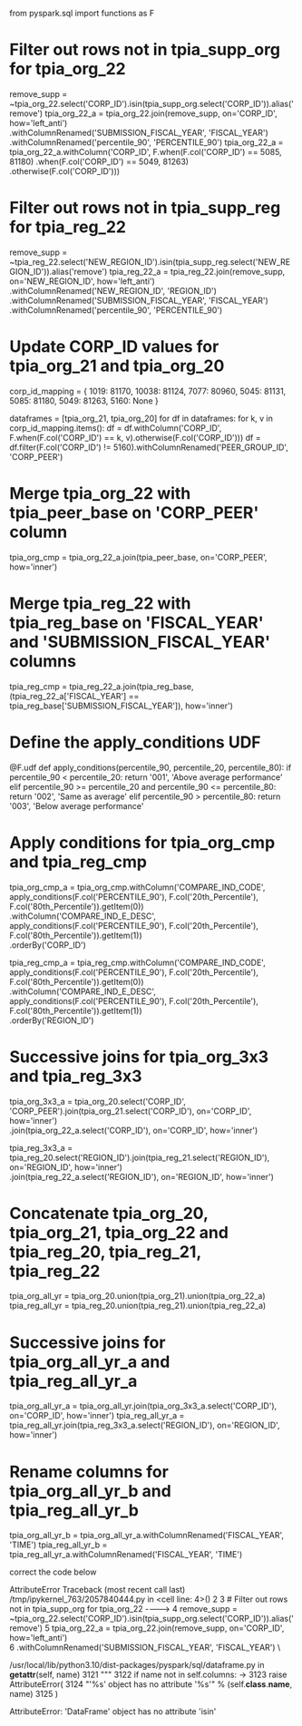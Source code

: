 from pyspark.sql import functions as F

# Filter out rows not in tpia_supp_org for tpia_org_22
remove_supp = ~tpia_org_22.select('CORP_ID').isin(tpia_supp_org.select('CORP_ID')).alias('remove')
tpia_org_22_a = tpia_org_22.join(remove_supp, on='CORP_ID', how='left_anti') \
                      .withColumnRenamed('SUBMISSION_FISCAL_YEAR', 'FISCAL_YEAR') \
                      .withColumnRenamed('percentile_90', 'PERCENTILE_90')
tpia_org_22_a = tpia_org_22_a.withColumn('CORP_ID', 
                                     F.when(F.col('CORP_ID') == 5085, 81180)
                                      .when(F.col('CORP_ID') == 5049, 81263)
                                      .otherwise(F.col('CORP_ID')))

# Filter out rows not in tpia_supp_reg for tpia_reg_22
remove_supp = ~tpia_reg_22.select('NEW_REGION_ID').isin(tpia_supp_reg.select('NEW_REGION_ID')).alias('remove')
tpia_reg_22_a = tpia_reg_22.join(remove_supp, on='NEW_REGION_ID', how='left_anti') \
                      .withColumnRenamed('NEW_REGION_ID', 'REGION_ID') \
                      .withColumnRenamed('SUBMISSION_FISCAL_YEAR', 'FISCAL_YEAR') \
                      .withColumnRenamed('percentile_90', 'PERCENTILE_90')

# Update CORP_ID values for tpia_org_21 and tpia_org_20
corp_id_mapping = {
    1019: 81170,
    10038: 81124,
    7077: 80960,
    5045: 81131,
    5085: 81180,
    5049: 81263,
    5160: None
}

dataframes = [tpia_org_21, tpia_org_20]
for df in dataframes:
    for k, v in corp_id_mapping.items():
        df = df.withColumn('CORP_ID', F.when(F.col('CORP_ID') == k, v).otherwise(F.col('CORP_ID')))
    df = df.filter(F.col('CORP_ID') != 5160).withColumnRenamed('PEER_GROUP_ID', 'CORP_PEER')

# Merge tpia_org_22 with tpia_peer_base on 'CORP_PEER' column
tpia_org_cmp = tpia_org_22_a.join(tpia_peer_base, on='CORP_PEER', how='inner')

# Merge tpia_reg_22 with tpia_reg_base on 'FISCAL_YEAR' and 'SUBMISSION_FISCAL_YEAR' columns
tpia_reg_cmp = tpia_reg_22_a.join(tpia_reg_base, (tpia_reg_22_a['FISCAL_YEAR'] == tpia_reg_base['SUBMISSION_FISCAL_YEAR']), how='inner')

# Define the apply_conditions UDF
@F.udf
def apply_conditions(percentile_90, percentile_20, percentile_80):
    if percentile_90 < percentile_20:
        return '001', 'Above average performance'
    elif percentile_90 >= percentile_20 and percentile_90 <= percentile_80:
        return '002', 'Same as average'
    elif percentile_90 > percentile_80:
        return '003', 'Below average performance'

# Apply conditions for tpia_org_cmp and tpia_reg_cmp
tpia_org_cmp_a = tpia_org_cmp.withColumn('COMPARE_IND_CODE', apply_conditions(F.col('PERCENTILE_90'), F.col('20th_Percentile'), F.col('80th_Percentile')).getItem(0)) \
                            .withColumn('COMPARE_IND_E_DESC', apply_conditions(F.col('PERCENTILE_90'), F.col('20th_Percentile'), F.col('80th_Percentile')).getItem(1)) \
                            .orderBy('CORP_ID')

tpia_reg_cmp_a = tpia_reg_cmp.withColumn('COMPARE_IND_CODE', apply_conditions(F.col('PERCENTILE_90'), F.col('20th_Percentile'), F.col('80th_Percentile')).getItem(0)) \
                            .withColumn('COMPARE_IND_E_DESC', apply_conditions(F.col('PERCENTILE_90'), F.col('20th_Percentile'), F.col('80th_Percentile')).getItem(1)) \
                            .orderBy('REGION_ID')

# Successive joins for tpia_org_3x3 and tpia_reg_3x3
tpia_org_3x3_a = tpia_org_20.select('CORP_ID', 'CORP_PEER').join(tpia_org_21.select('CORP_ID'), on='CORP_ID', how='inner') \
                         .join(tpia_org_22_a.select('CORP_ID'), on='CORP_ID', how='inner')

tpia_reg_3x3_a = tpia_reg_20.select('REGION_ID').join(tpia_reg_21.select('REGION_ID'), on='REGION_ID', how='inner') \
                         .join(tpia_reg_22_a.select('REGION_ID'), on='REGION_ID', how='inner')

# Concatenate tpia_org_20, tpia_org_21, tpia_org_22 and tpia_reg_20, tpia_reg_21, tpia_reg_22
tpia_org_all_yr = tpia_org_20.union(tpia_org_21).union(tpia_org_22_a)
tpia_reg_all_yr = tpia_reg_20.union(tpia_reg_21).union(tpia_reg_22_a)

# Successive joins for tpia_org_all_yr_a and tpia_reg_all_yr_a
tpia_org_all_yr_a = tpia_org_all_yr.join(tpia_org_3x3_a.select('CORP_ID'), on='CORP_ID', how='inner')
tpia_reg_all_yr_a = tpia_reg_all_yr.join(tpia_reg_3x3_a.select('REGION_ID'), on='REGION_ID', how='inner')

# Rename columns for tpia_org_all_yr_b and tpia_reg_all_yr_b
tpia_org_all_yr_b = tpia_org_all_yr_a.withColumnRenamed('FISCAL_YEAR', 'TIME')
tpia_reg_all_yr_b = tpia_reg_all_yr_a.withColumnRenamed('FISCAL_YEAR', 'TIME')


correct the code below 

AttributeError                            Traceback (most recent call last)
/tmp/ipykernel_763/2057840444.py in <cell line: 4>()
      2 
      3 # Filter out rows not in tpia_supp_org for tpia_org_22
----> 4 remove_supp = ~tpia_org_22.select('CORP_ID').isin(tpia_supp_org.select('CORP_ID')).alias('remove')
      5 tpia_org_22_a = tpia_org_22.join(remove_supp, on='CORP_ID', how='left_anti') \
      6                       .withColumnRenamed('SUBMISSION_FISCAL_YEAR', 'FISCAL_YEAR') \

/usr/local/lib/python3.10/dist-packages/pyspark/sql/dataframe.py in __getattr__(self, name)
   3121         """
   3122         if name not in self.columns:
-> 3123             raise AttributeError(
   3124                 "'%s' object has no attribute '%s'" % (self.__class__.__name__, name)
   3125             )

AttributeError: 'DataFrame' object has no attribute 'isin'

